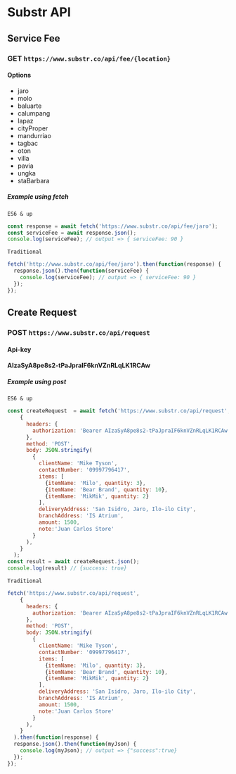 # Substr API

## Service Fee

### GET `https://www.substr.co/api/fee/{location}`

#### Options

- jaro
- molo
- baluarte
- calumpang
- lapaz
- cityProper
- mandurriao
- tagbac
- oton
- villa
- pavia
- ungka
- staBarbara

##### Example using fetch

`ES6 & up`

```javascript
const response = await fetch('https://www.substr.co/api/fee/jaro');
const serviceFee = await response.json();
console.log(serviceFee); // output => { serviceFee: 90 }
```

`Traditional`

```javascript
fetch('http://www.substr.co/api/fee/jaro').then(function(response) {
  response.json().then(function(serviceFee) {
    console.log(serviceFee); // output => { serviceFee: 90 }
  });
});
```

## Create Request

### POST `https://www.substr.co/api/request`

#### Api-key

#### AIzaSyA8pe8s2-tPaJpraIF6knVZnRLqLK1RCAw

##### Example using post

`ES6 & up`

```javascript
const createRequest  = await fetch('https://www.substr.co/api/request', 
    {
      headers: {
        authorization: 'Bearer AIzaSyA8pe8s2-tPaJpraIF6knVZnRLqLK1RCAw' 
      },
      method: 'POST',
      body: JSON.stringify(
        {
          clientName: 'Mike Tyson', 
          contactNumber: '09997796417', 
          items: [ 
            {itemName: 'Milo', quantity: 3}, 
            {itemName: 'Bear Brand', quantity: 10}, 
            {itemName: 'MikMik', quantity: 2} 
          ],
          deliveryAddress: 'San Isidro, Jaro, Ilo-ilo City', 
          branchAddress: 'IS Atrium', 
          amount: 1500, 
          note:'Juan Carlos Store' 
        }
      ),
    }
  );
const result = await createRequest.json();
console.log(result) // {success: true}
```

`Traditional`

```javascript
fetch('https://www.substr.co/api/request', 
    {
      headers: {
        authorization: 'Bearer AIzaSyA8pe8s2-tPaJpraIF6knVZnRLqLK1RCAw' 
      },
      method: 'POST',
      body: JSON.stringify(
        {
          clientName: 'Mike Tyson', 
          contactNumber: '09997796417', 
          items: [ 
            {itemName: 'Milo', quantity: 3}, 
            {itemName: 'Bear Brand', quantity: 10}, 
            {itemName: 'MikMik', quantity: 2} 
          ],
          deliveryAddress: 'San Isidro, Jaro, Ilo-ilo City', 
          branchAddress: 'IS Atrium', 
          amount: 1500, 
          note:'Juan Carlos Store' 
        }
      ),
    }
  ).then(function(response) {
  response.json().then(function(myJson) {
    console.log(myJson); // output => {"success":true}
  });
});
```
